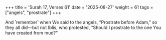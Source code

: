 +++
title = 'Surah 17, Verses 61'
date = '2025-08-27'
weight = 61
tags = ["angels", "prostrate"]
+++

And ˹remember˺ when We said to the angels, “Prostrate before Adam,” so they all did—but not Iblîs, who protested, “Should I prostrate to the one You have created from mud?”
